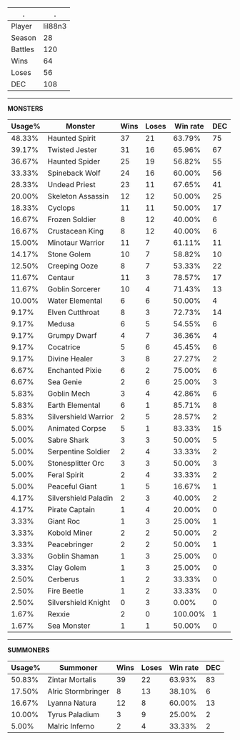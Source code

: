 .|.
|-|-
Player|lil88n3
Season|28
Battles|120
Wins|64
Loses|56
DEC|108

---
**MONSTERS**

Usage%|Monster|Wins|Loses|Win rate|DEC|
-|-|-|-|-|-|
48.33%|Haunted Spirit|37|21|63.79%|75|
39.17%|Twisted Jester|31|16|65.96%|67|
36.67%|Haunted Spider|25|19|56.82%|55|
33.33%|Spineback Wolf|24|16|60.00%|56|
28.33%|Undead Priest|23|11|67.65%|41|
20.00%|Skeleton Assassin|12|12|50.00%|25|
18.33%|Cyclops|11|11|50.00%|17|
16.67%|Frozen Soldier|8|12|40.00%|6|
16.67%|Crustacean King|8|12|40.00%|6|
15.00%|Minotaur Warrior|11|7|61.11%|11|
14.17%|Stone Golem|10|7|58.82%|10|
12.50%|Creeping Ooze|8|7|53.33%|22|
11.67%|Centaur|11|3|78.57%|17|
11.67%|Goblin Sorcerer|10|4|71.43%|13|
10.00%|Water Elemental|6|6|50.00%|4|
9.17%|Elven Cutthroat|8|3|72.73%|14|
9.17%|Medusa|6|5|54.55%|6|
9.17%|Grumpy Dwarf|4|7|36.36%|4|
9.17%|Cocatrice|5|6|45.45%|6|
9.17%|Divine Healer|3|8|27.27%|2|
6.67%|Enchanted Pixie|6|2|75.00%|6|
6.67%|Sea Genie|2|6|25.00%|3|
5.83%|Goblin Mech|3|4|42.86%|6|
5.83%|Earth Elemental|6|1|85.71%|8|
5.83%|Silvershield Warrior|2|5|28.57%|2|
5.00%|Animated Corpse|5|1|83.33%|15|
5.00%|Sabre Shark|3|3|50.00%|5|
5.00%|Serpentine Soldier|2|4|33.33%|2|
5.00%|Stonesplitter Orc|3|3|50.00%|3|
5.00%|Feral Spirit|2|4|33.33%|2|
5.00%|Peaceful Giant|1|5|16.67%|1|
4.17%|Silvershield Paladin|2|3|40.00%|2|
4.17%|Pirate Captain|1|4|20.00%|0|
3.33%|Giant Roc|1|3|25.00%|1|
3.33%|Kobold Miner|2|2|50.00%|2|
3.33%|Peacebringer|2|2|50.00%|1|
3.33%|Goblin Shaman|1|3|25.00%|0|
3.33%|Clay Golem|1|3|25.00%|0|
2.50%|Cerberus|1|2|33.33%|0|
2.50%|Fire Beetle|1|2|33.33%|0|
2.50%|Silvershield Knight|0|3|0.00%|0|
1.67%|Rexxie|2|0|100.00%|1|
1.67%|Sea Monster|1|1|50.00%|0|

---
**SUMMONERS**

Usage%|Summoner|Wins|Loses|Win rate|DEC|
-|-|-|-|-|-|
50.83%|Zintar Mortalis|39|22|63.93%|83|
17.50%|Alric Stormbringer|8|13|38.10%|6|
16.67%|Lyanna Natura|12|8|60.00%|13|
10.00%|Tyrus Paladium|3|9|25.00%|2|
5.00%|Malric Inferno|2|4|33.33%|2|
